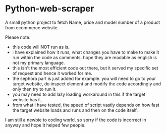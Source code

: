 # Python-web-scraper
A small python project to fetch Name, price and model number of a product from ecommerce website.

Please note:
- this code will NOT run as is.
- i have explained how it runs, what changes you have to make to make it run within the code as comments. hope they are readable as english is not my primary language.
- this isn't the most efficient code out there, but it served my specific set of request and hence it worked for me.
- the sephora part is just added for example. you will need to go to your target website, do inspect element and modify the code accordingly and only then try to run it.
- you may need to add lazy loading workaround in this if the target website has it.
- from what i have tested, the speed of script vastly depends on how fast the target website loads and runs and then on the code itself.

I am still a newbie to coding world, so sorry if the code is incorrect in anyway and hope it helped few people.